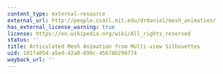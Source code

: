 ```yaml
---
content_type: external-resource
external_url: http://people.csail.mit.edu/drdaniel/mesh_animation/
has_external_license_warning: true
license: https://en.wikipedia.org/wiki/All_rights_reserved
status: ''
title: Articulated Mesh Animation from Multi-view Silhouettes
uid: 101fa05d-a5ed-42a0-890c-45678b290774
wayback_url: ''
---
```

